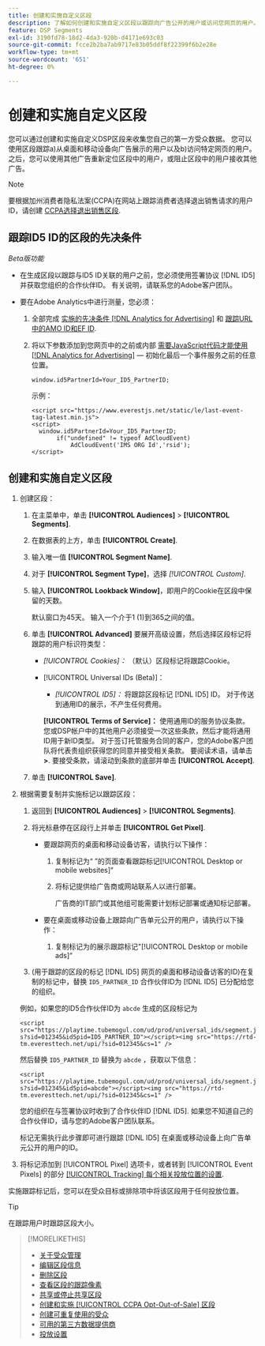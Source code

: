 ```yaml
---
title: 创建和实施自定义区段
description: 了解如何创建和实施自定义区段以跟踪向广告公开的用户或访问您网页的用户。
feature: DSP Segments
exl-id: 3190fd78-18d2-4da3-920b-d4171e693c03
source-git-commit: fcce2b2ba7ab9717e83b05ddf8f22399f6b2e28e
workflow-type: tm+mt
source-wordcount: '651'
ht-degree: 0%

---
```


# 创建和实施自定义区段

您可以通过创建和实施自定义DSP区段来收集您自己的第一方受众数据。 您可以使用区段跟踪a)从桌面和移动设备向广告展示的用户以及b)访问特定网页的用户。 之后，您可以使用其他广告重新定位区段中的用户，或阻止区段中的用户接收其他广告。

>[!NOTE]
>
>要根据加州消费者隐私法案(CCPA)在网站上跟踪消费者选择退出销售请求的用户ID，请创建 [CCPA选择退出销售区段](ccpa-opt-out-segment-create.md).

## 跟踪ID5 ID的区段的先决条件

*Beta版功能*

* 在生成区段以跟踪与ID5 ID关联的用户之前，您必须使用签署协议 [!DNL ID5] 并获取您组织的合作伙伴ID。 有关说明，请联系您的Adobe客户团队。

* 要在Adobe Analytics中进行测量，您必须：

   1. 全部完成 [实施的先决条件 [!DNL Analytics for Advertising]](/help/integrations/analytics/prerequisites.md) 和 [跟踪URL中的AMO ID和EF ID](/help/integrations/analytics/ids.md).

   1. 将以下参数添加到您网页中的之前或内部 [需要JavaScript代码才能使用 [!DNL Analytics for Advertising]](/help/integrations/analytics/javascript.md)  — 初始化最后一个事件服务之前的任意位置。

      ```window.id5PartnerId=Your_ID5_PartnerID;```

      示例：

      ```
      <script src="https://www.everestjs.net/static/le/last-event-tag-latest.min.js">
      <script>
        window.id5PartnerId=Your_ID5_PartnerID;
             if("undefined" != typeof AdCloudEvent)
                 AdCloudEvent('IMS ORG Id','rsid');
      </script>
      ```

## 创建和实施自定义区段

1. 创建区段：

   1. 在主菜单中，单击 **[!UICONTROL Audiences]** > **[!UICONTROL Segments]**.

   1. 在数据表的上方，单击 **[!UICONTROL Create]**.

   1. 输入唯一值 **[!UICONTROL Segment Name]**.

   1. 对于 **[!UICONTROL Segment Type]**，选择 *[!UICONTROL Custom]*.

   1. 输入 **[!UICONTROL Lookback Window]**，即用户的Cookie在区段中保留的天数。

      默认窗口为45天。 输入一个介于1 (1)到365之间的值。

   1. 单击 **[!UICONTROL Advanced]** 要展开高级设置，然后选择区段标记将跟踪的用户标识符类型：

      * *[!UICONTROL Cookies]：* （默认）区段标记将跟踪Cookie。

      * [!UICONTROL Universal IDs (Beta)]：

         * *[!UICONTROL ID5]：* 将跟踪区段标记 [!DNL ID5] ID。 对于传送到通用ID的展示，不产生任何费用。

        **[!UICONTROL Terms of Service]：** 使用通用ID的服务协议条款。 您或DSP帐户中的其他用户必须接受一次这些条款，然后才能将通用ID用于新ID类型。 对于签订托管服务合同的客户，您的Adobe客户团队将代表贵组织获得您的同意并接受相关条款。 要阅读术语，请单击 **>**. 要接受条款，请滚动到条款的底部并单击 **[!UICONTROL Accept]**.

   1. 单击 **[!UICONTROL Save]**.

1. 根据需要复制并实施标记以跟踪区段：

   1. 返回到 **[!UICONTROL Audiences]** > **[!UICONTROL Segments]**.

   1. 将光标悬停在区段行上并单击 **[!UICONTROL Get Pixel]**.

      * 要跟踪网页的桌面和移动设备访客，请执行以下操作：

         1. 复制标记为“ ”的页面查看跟踪标记[!UICONTROL Desktop or mobile websites]“

         1. 将标记提供给广告商或网站联系人以进行部署。

            广告商的IT部门或其他组可能需要计划标记部署或通知标记部署。

      * 要在桌面或移动设备上跟踪向广告单元公开的用户，请执行以下操作：

         1. 复制标记为的展示跟踪标记&quot;[!UICONTROL Desktop or mobile ads]“

   1. (用于跟踪的区段的标记 [!DNL ID5] 网页的桌面和移动设备访客的ID)在复制的标记中，替换 `ID5_PARTNER_ID` 合作伙伴ID为 [!DNL ID5] 已分配给您的组织。

   例如，如果您的ID5合作伙伴ID为 `abcde` 生成的区段标记为

   ```<script src="https://playtime.tubemogul.com/ud/prod/universal_ids/segment.js?sid=012345&id5pid=ID5_PARTNER_ID"></script><img src="https://rtd-tm.everesttech.net/upi/?sid=012345&cs=1" />```

   然后替换 `ID5_PARTNER_ID` 替换为 `abcde` ，获取以下信息：

   ```<script src="https://playtime.tubemogul.com/ud/prod/universal_ids/segment.js?sid=012345&id5pid=abcde"></script><img src="https://rtd-tm.everesttech.net/upi/?sid=012345&cs=1" />```

   您的组织在与签署协议时收到了合作伙伴ID [!DNL ID5]. 如果您不知道自己的合作伙伴ID，请与您的Adobe客户团队联系。

   标记无需执行此步骤即可进行跟踪 [!DNL ID5] 在桌面或移动设备上向广告单元公开的用户的ID。

1. 将标记添加到 [!UICONTROL Pixel] 选项卡，或者转到 [!UICONTROL Event Pixels] 的部分 [[!UICONTROL Tracking] 每个相关投放位置的设置](/help/dsp/campaign-management/placements/placement-settings.md#placement-tracking).

实施跟踪标记后，您可以在受众目标或排除项中将该区段用于任何投放位置。

>[!TIP]
>
>在跟踪用户时跟踪区段大小。

>[!MORELIKETHIS]
>
>* [关于受众管理](audience-about.md)
>* [编辑区段信息](segment-edit.md)
>* [删除区段](segment-delete.md)
>* [查看区段的跟踪像素](segment-view-pixels.md)
>* [共享或停止共享区段](segment-share.md)
>* [创建和实施 [!UICONTROL CCPA Opt-Out-of-Sale] 区段](ccpa-opt-out-segment-create.md)
>* [创建可重复使用的受众](reusable-audience-create.md)
>* [可用的第三方数据提供商](third-party-data-providers.md)
>* [投放设置](/help/dsp/campaign-management/placements/placement-settings.md)
